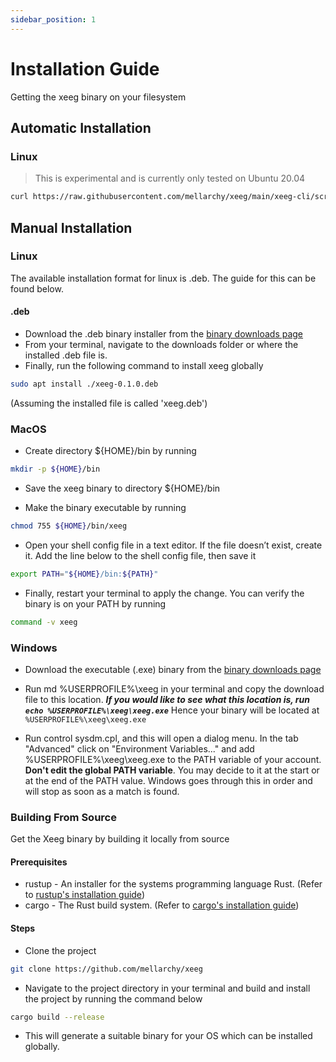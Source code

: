 ```yaml
---
sidebar_position: 1
---
```


# Installation Guide

Getting the xeeg binary on your filesystem


## Automatic Installation

### Linux

> This is experimental and is currently only tested on Ubuntu 20.04

```bash
curl https://raw.githubusercontent.com/mellarchy/xeeg/main/xeeg-cli/scripts/linux-auto-installation.sh | sudo bash -s -
```



## Manual Installation

### Linux
The available installation format for linux is .deb.
The guide for this can be found below.
#### .deb
- Download the .deb binary installer from the [binary downloads page](/docs/extras/downloads)
- From your terminal, navigate to the downloads folder or where the installed .deb file is.
- Finally, run the following command to install xeeg globally
```bash
sudo apt install ./xeeg-0.1.0.deb
```
(Assuming the installed file is called 'xeeg.deb')


### MacOS
- Create directory ${HOME}/bin by running

```bash
mkdir -p ${HOME}/bin
```

- Save the xeeg binary to directory ${HOME}/bin

- Make the binary executable by running

```bash
chmod 755 ${HOME}/bin/xeeg
```

- Open your shell config file in a text editor. If the file doesn’t exist, create it.
Add the line below to the shell config file, then save it

```bash
export PATH="${HOME}/bin:${PATH}"
```

- Finally, restart your terminal to apply the change. You can verify the binary is on your PATH by running

```bash
command -v xeeg
```

### Windows
- Download the executable (.exe) binary from the [binary downloads page](/docs/extras/downloads)

- Run md %USERPROFILE%\xeeg in your terminal and copy the download file to this location.
***If you would like to see what this location is, run `echo %USERPROFILE%\xeeg\xeeg.exe`***
Hence your binary will be located at `%USERPROFILE%\xeeg\xeeg.exe`

- Run control sysdm.cpl, and this will open a dialog menu. In the tab "Advanced" click on "Environment Variables..." and add %USERPROFILE%\xeeg\xeeg.exe to the PATH variable of your account. **Don't edit the global PATH variable**.
You may decide to it at the start or at the end of the PATH value. Windows goes through this in order and will stop as soon as a match is found.


### Building From Source

Get the Xeeg binary by building it locally from source

#### Prerequisites
- rustup - An installer for the systems programming language Rust. (Refer to [rustup's installation guide](https://rustup.rs/))
- cargo - The Rust build system. (Refer to [cargo's installation guide](https://doc.rust-lang.org/cargo/getting-started/installation.html))

#### Steps

- Clone the project

```bash
git clone https://github.com/mellarchy/xeeg
```

- Navigate to the project directory in your terminal and build and install the project by running the command below

```bash
cargo build --release
```

- This will generate a suitable binary for your OS which can be installed globally.
